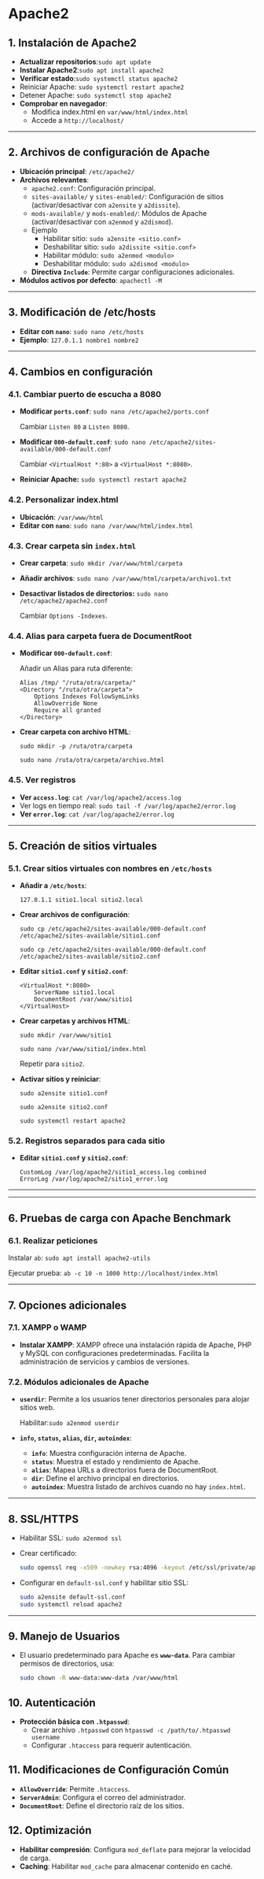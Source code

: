 # Apache2

## **1. Instalación de Apache2**

- **Actualizar repositorios**:`sudo apt update`
- **Instalar Apache2**:`sudo apt install apache2`
- **Verificar estado**:`sudo systemctl status apache2`
- Reiniciar Apache: `sudo systemctl restart apache2`
- Detener Apache: `sudo systemctl stop apache2`
- **Comprobar en navegador**:
    - Modifica index.html en `var/www/html/index.html`
    - Accede a `http://localhost/`

---

## **2. Archivos de configuración de Apache**

- **Ubicación principal**: `/etc/apache2/`
- **Archivos relevantes**:
    - `apache2.conf`: Configuración principal.
    - `sites-available/` y `sites-enabled/`: Configuración de sitios (activar/desactivar con `a2ensite` y `a2dissite`).
    - `mods-available/` y `mods-enabled/`: Módulos de Apache (activar/desactivar con `a2enmod` y `a2dismod`).
    - Ejemplo
        - Habilitar sitio: `sudo a2ensite <sitio.conf>`
        - Deshabilitar sitio: `sudo a2dissite <sitio.conf>`
        - Habilitar módulo: `sudo a2enmod <modulo>`
        - Deshabilitar módulo: `sudo a2dismod <modulo>`
    - **Directiva `Include`**: Permite cargar configuraciones adicionales.
- **Módulos activos por defecto**: `apachectl -M`

---

## **3. Modificación de /etc/hosts**

- **Editar con `nano`**: `sudo nano /etc/hosts`
- **Ejemplo**: `127.0.1.1 nombre1 nombre2`

---

## **4. Cambios en configuración**

### **4.1. Cambiar puerto de escucha a 8080**

- **Modificar `ports.conf`**: `sudo nano /etc/apache2/ports.conf`
    
    Cambiar `Listen 80` a `Listen 8080`.
    
- **Modificar `000-default.conf`**: `sudo nano /etc/apache2/sites-available/000-default.conf`
    
    Cambiar `<VirtualHost *:80>` a `<VirtualHost *:8080>`.
    
- **Reiniciar Apache:** `sudo systemctl restart apache2`

### **4.2. Personalizar index.html**

- **Ubicación**: `/var/www/html`
- **Editar con `nano`**: `sudo nano /var/www/html/index.html`

### **4.3. Crear carpeta sin `index.html`**

- **Crear carpeta**: `sudo mkdir /var/www/html/carpeta`
- **Añadir archivos**: `sudo nano /var/www/html/carpeta/archivo1.txt`
- **Desactivar listados de directorios:** `sudo nano /etc/apache2/apache2.conf`
    
    Cambiar `Options -Indexes`.
    

### **4.4. Alias para carpeta fuera de DocumentRoot**

- **Modificar `000-default.conf`**:
    
    Añadir un Alias para ruta diferente:
    
    ```
    Alias /tmp/ "/ruta/otra/carpeta/"
    <Directory "/ruta/otra/carpeta">
        Options Indexes FollowSymLinks
        AllowOverride None
        Require all granted
    </Directory>
    
    ```
    
- **Crear carpeta con archivo HTML**:
    
    `sudo mkdir -p /ruta/otra/carpeta`
    
    `sudo nano /ruta/otra/carpeta/archivo.html`
    

### **4.5. Ver registros**

- **Ver `access.log`**: `cat /var/log/apache2/access.log`
- Ver logs en tiempo real: `sudo tail -f /var/log/apache2/error.log`
- **Ver `error.log`**: `cat /var/log/apache2/error.log`

---

## **5. Creación de sitios virtuales**

### **5.1. Crear sitios virtuales con nombres en `/etc/hosts`**

- **Añadir a `/etc/hosts`**:
    
    `127.0.1.1 sitio1.local sitio2.local`
    
- **Crear archivos de configuración**:
    
    `sudo cp /etc/apache2/sites-available/000-default.conf /etc/apache2/sites-available/sitio1.conf`
    
    `sudo cp /etc/apache2/sites-available/000-default.conf /etc/apache2/sites-available/sitio2.conf`
    
- **Editar `sitio1.conf` y `sitio2.conf`**:
    
    ```
    <VirtualHost *:8080>
        ServerName sitio1.local
        DocumentRoot /var/www/sitio1
    </VirtualHost>
    
    ```
    
- **Crear carpetas y archivos HTML**:
    
    `sudo mkdir /var/www/sitio1`
    
    `sudo nano /var/www/sitio1/index.html`
    
    Repetir para `sitio2`.
    
- **Activar sitios y reiniciar**:
    
    `sudo a2ensite sitio1.conf`
    
    `sudo a2ensite sitio2.conf`
    
    `sudo systemctl restart apache2`
    

### **5.2. Registros separados para cada sitio**

- **Editar `sitio1.conf` y `sitio2.conf`**:
    
    ```
    CustomLog /var/log/apache2/sitio1_access.log combined
    ErrorLog /var/log/apache2/sitio1_error.log
    
    ```
    

---

---

## **6. Pruebas de carga con Apache Benchmark**

### **6.1. Realizar peticiones**

Instalar `ab`: `sudo apt install apache2-utils`

Ejecutar prueba: `ab -c 10 -n 1000 http://localhost/index.html`

---

## **7. Opciones adicionales**

### **7.1. XAMPP o WAMP**

- **Instalar XAMPP**:
XAMPP ofrece una instalación rápida de Apache, PHP y MySQL con configuraciones predeterminadas. Facilita la administración de servicios y cambios de versiones.

### **7.2. Módulos adicionales de Apache**

- **`userdir`**: Permite a los usuarios tener directorios personales para alojar sitios web.
    
    Habilitar:`sudo a2enmod userdir`
    
- **`info`, `status`, `alias`, `dir`, `autoindex`**:
    - **`info`**: Muestra configuración interna de Apache.
    - **`status`**: Muestra el estado y rendimiento de Apache.
    - **`alias`**: Mapea URLs a directorios fuera de DocumentRoot.
    - **`dir`**: Define el archivo principal en directorios.
    - **`autoindex`**: Muestra listado de archivos cuando no hay `index.html`.

---

## 8. **SSL/HTTPS**

- Habilitar SSL: `sudo a2enmod ssl`
- Crear certificado:
    
    ```bash
    sudo openssl req -x509 -newkey rsa:4096 -keyout /etc/ssl/private/apache-selfsigned.key -out /etc/ssl/certs/apache-selfsigned.crt -days 365
    
    ```
    
- Configurar en `default-ssl.conf` y habilitar sitio SSL:
    
    ```bash
    sudo a2ensite default-ssl.conf
    sudo systemctl reload apache2
    
    ```
    

---

## 9. **Manejo de Usuarios**

- El usuario predeterminado para Apache es **`www-data`**. Para cambiar permisos de directorios, usa:
    
    ```bash
    sudo chown -R www-data:www-data /var/www/html
    
    ```
    

## 10. **Autenticación**

- **Protección básica con `.htpasswd`**:
    - Crear archivo `.htpasswd` con `htpasswd -c /path/to/.htpasswd username`
    - Configurar `.htaccess` para requerir autenticación.

## 11. **Modificaciones de Configuración Común**

- **`AllowOverride`**: Permite `.htaccess`.
- **`ServerAdmin`**: Configura el correo del administrador.
- **`DocumentRoot`**: Define el directorio raíz de los sitios.

## 12. **Optimización**

- **Habilitar compresión**: Configura `mod_deflate` para mejorar la velocidad de carga.
- **Caching**: Habilitar `mod_cache` para almacenar contenido en caché.